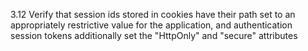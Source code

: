 3.12 Verify that session ids stored in cookies have their path set to an appropriately restrictive value for the application, and authentication session tokens additionally set the "HttpOnly" and "secure" attributes